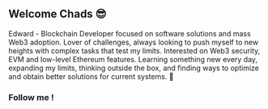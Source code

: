 ## Welcome Chads 😎
Edward - Blockchain Developer focused on software solutions and mass Web3 adoption. Lover of challenges, always looking to push myself to new heights with complex tasks that test my limits. Interested on Web3 security, EVM and low-level Ethereum features. Learning something new every day, expanding my limits, thinking outside the box, and finding ways to optimize and obtain better solutions for current systems. 🚀
### Follow me !

<!--
**EdwardsVO/EdwardsVO** is a ✨ _special_ ✨ repository because its `README.md` (this file) appears on your GitHub profile.

Here are some ideas to get you started:

- 🔭 I’m currently working on ...
- 🌱 I’m currently learning ...
- 👯 I’m looking to collaborate on ...
- 🤔 I’m looking for help with ...
- 💬 Ask me about ...
- 📫 How to reach me: ...
- 😄 Pronouns: ...
- ⚡ Fun fact: ...
-->
